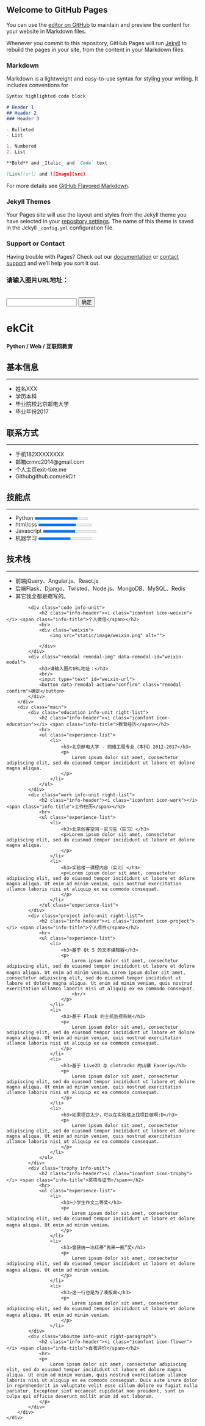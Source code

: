 ## Welcome to GitHub Pages

You can use the [editor on GitHub](https://github.com/YixiaoHuang/YixiaoHuang.com/edit/master/index.md) to maintain and preview the content for your website in Markdown files.

Whenever you commit to this repository, GitHub Pages will run [Jekyll](https://jekyllrb.com/) to rebuild the pages in your site, from the content in your Markdown files.

### Markdown

Markdown is a lightweight and easy-to-use syntax for styling your writing. It includes conventions for

```markdown
Syntax highlighted code block

# Header 1
## Header 2
### Header 3

- Bulleted
- List

1. Numbered
2. List

**Bold** and _Italic_ and `Code` text

[Link](url) and ![Image](src)
```

For more details see [GitHub Flavored Markdown](https://guides.github.com/features/mastering-markdown/).

### Jekyll Themes

Your Pages site will use the layout and styles from the Jekyll theme you have selected in your [repository settings](https://github.com/YixiaoHuang/YixiaoHuang.com/settings). The name of this theme is saved in the Jekyll `_config.yml` configuration file.

### Support or Contact

Having trouble with Pages? Check out our [documentation](https://help.github.com/categories/github-pages-basics/) or [contact support](https://github.com/contact) and we’ll help you sort it out.
<!DOCTYPE html>
<html lang="en">

<head>
    <meta charset="UTF-8">
    <title>简历生成器</title>
    <link rel="stylesheet" href="static/css/style.css">
    <link rel="stylesheet" href="https://cdnjs.cloudflare.com/ajax/libs/remodal/1.1.0/remodal.css">
    <link rel="stylesheet" href="https://cdnjs.cloudflare.com/ajax/libs/remodal/1.1.0/remodal-default-theme.min.css">
    <script src="https://cdnjs.cloudflare.com/ajax/libs/jquery/1.12.4/jquery.min.js"></script>
    <script src="https://cdnjs.cloudflare.com/ajax/libs/remodal/1.1.0/remodal.min.js"></script>
    <script src="static/js/script.js"></script>
</head>

<body>
    <div class="container" id="cv">
        <div class="side">
            <div class="me">
                <div class="portrait"></div>
                <div class="remodal remodal-img" data-remodal-id="portrait-modal">
                    <h3>请输入图片URL地址：</h3>
                    <br/>
                    <input type="text" id="avatar-url">
                    <button data-remodal-action="confirm" class="remodal-confirm">确定</button>
                </div>
                <h1 id="username" >ekCit</h1>
                <h4 id="persona-tag" >Python / Web / 互联网教育</h4>
            </div>
            <div class="profile info-unit">
                <h2 class="info-header"><i class="iconfont icon-person"></i> <span class="info-title">基本信息</span></h2>
                <hr>
                <ul class="info-list">
                    <li>
                        <label class="left-label">姓名</label><span class="label-value">XXX</span></li>
                    <li>
                        <label class="left-label">学历</label><span class="label-value">本科</span></li>
                    <li>
                        <label class="left-label">毕业院校</label><span class="label-value">北京邮电大学</span></li>
                    <li>
                        <label class="left-label">毕业年份</label><span class="label-value">2017</span></li>
                </ul>
            </div>
            <div class="contact info-unit">
                <h2 class="info-header"><i class="iconfont icon-call"></i> <span class="info-title">联系方式</span></h2>
                <hr>
                <ul class="info-list">
                    <li>
                        <label class="left-label">手机</label><span class="label-value">182XXXXXXXX</span></li>
                    <li>
                        <label class="left-label">邮箱</label><span class="label-value">crmrc2014@gmail.com</span></li>
                    <li>
                        <label class="left-label">个人主页</label><span class="label-value">exit-tixe.me</span></li>
                    <li>
                        <label class="left-label">Github</label><span class="label-value">github.com/ekCit</span></li>
                </ul>
            </div>
            <div class="skill info-unit">
                <h2 class="info-header"><i class="iconfont icon-star"></i> <span class="info-title">技能点</span></h2>
                <hr>
                <ul class="progress-list">
                    <li>
                        <label class="left-label">Python</label>
                        <progress value="80" max="100"></progress>
                    </li>
                    <li>
                        <label class="left-label">html/css</label>
                        <progress value="70" max="100"></progress>
                    </li>
                    <li>
                        <label class="left-label">Javascript</label>
                        <progress value="60" max="100"></progress>
                    </li>
                    <li>
                        <label class="left-label">机器学习</label>
                        <progress value="60" max="100"></progress>
                    </li>
                </ul>
            </div>
            <div class="stack info-unit">
                <h2 class="info-header"><i class="iconfont icon-build"></i> <span class="info-title">技术栈</span></h2>
                <hr>
                <ul class="stack-list">
                    <li>
                        <label class="left-label">前端</label><span class="label-value">jQuery、Angular.js、React.js</span></li>
                    </li>
                    <li>
                        <label class="left-label">后端</label><span class="label-value">Flask、Django、Twisted、Node.js、MongoDB、MySQL、Redis</span></li>
                    </li>
                    <li>
                        <label class="left-label">其它</label><span class="label-value">我全都是瞎写的。</span></li>
                    </li>
                </ul>
            </div>

            <div class="code info-unit">
                <h2 class="info-header"><i class="iconfont icon-weixin"></i> <span class="info-title">个人微信</span></h2>
                <hr>
                <div class="weixin">
                    <img src="static/image/weixin.png" alt="">

                </div>
            </div>
            <div class="remodal remodal-img" data-remodal-id="weixin-modal">
                <h3>请输入图片URL地址：</h3>
                <br/>
                <input type="text" id="weixin-url">
                <button data-remodal-action="confirm" class="remodal-confirm">确定</button>
            </div>
        </div>
        <div class="main">
            <div class="education info-unit right-list">
                <h2 class="info-header"><i class="iconfont icon-education"></i> <span class="info-title">教育经历</span></h2>
                <hr>
                <ul class="experience-list">
                    <li>
                        <h3>北京邮电大学 - 网络工程专业（本科）2012-2017</h3>
                        <p>
                            Lorem ipsum dolor sit amet, consectetur adipiscing elit, sed do eiusmod tempor incididunt ut labore et dolore magna aliqua.
                        </p>
                    </li>
                </ul>
            </div>
            <div class="work info-unit right-list">
                <h2 class="info-header"><i class="iconfont icon-work"></i> <span class="info-title">工作经历</span></h2>
                <hr>
                <ul class="experience-list">
                    <li>
                        <h3>北京创客空间－实习生（实习）</h3>
                        <p>Lorem ipsum dolor sit amet, consectetur adipiscing elit, sed do eiusmod tempor incididunt ut labore et dolore magna aliqua.
                        </p>
                    </li>
                    <li>
                        <h3>实验楼－课程内容（实习）</h3>
                        <p>Lorem ipsum dolor sit amet, consectetur adipiscing elit, sed do eiusmod tempor incididunt ut labore et dolore magna aliqua. Ut enim ad minim veniam, quis nostrud exercitation ullamco laboris nisi ut aliquip ex ea commodo consequat.
                        </p>
                    </li>
                </ul class="experience-list">
            </div>
            <div class="project info-unit right-list">
                <h2 class="info-header"><i class="iconfont icon-project"></i> <span class="info-title">个人项目</span></h2>
                <hr>
                <ul class="experience-list">
                    <li>
                        <h3>基于 Qt 5 的文本编辑器</h3>
                        <p>
                            Lorem ipsum dolor sit amet, consectetur adipiscing elit, sed do eiusmod tempor incididunt ut labore et dolore magna aliqua. Ut enim ad minim veniam。Lorem ipsum dolor sit amet, consectetur adipiscing elit, sed do eiusmod tempor incididunt ut labore et dolore magna aliqua. Ut enim ad minim veniam, quis nostrud exercitation ullamco laboris nisi ut aliquip ex ea commodo consequat.
                            <br/>
                        </p>
                    </li>
                    <li>
                        <h3>基于 Flask 的主机监视系统</h3>
                        <p>
                            Lorem ipsum dolor sit amet, consectetur adipiscing elit, sed do eiusmod tempor incididunt ut labore et dolore magna aliqua. Ut enim ad minim veniam, quis nostrud exercitation ullamco laboris nisi ut aliquip ex ea commodo consequat.
                        </p>
                    </li>
                    <li>
                        <h3>基于 Live2D 与 clmtrackr 的山寨 Facerig</h3>
                        <p>
                            Lorem ipsum dolor sit amet, consectetur adipiscing elit, sed do eiusmod tempor incididunt ut labore et dolore magna aliqua. Ut enim ad minim veniam, quis nostrud exercitation ullamco laboris nisi ut aliquip ex ea commodo consequat.
                        </p>
                    </li>
                    <li>
                        <h3>如果项目太少，可以在实验楼上找项目做啊:D</h3>
                        <p>
                            Lorem ipsum dolor sit amet, consectetur adipiscing elit, sed do eiusmod tempor incididunt ut labore et dolore magna aliqua. Ut enim ad minim veniam, quis nostrud exercitation ullamco laboris nisi ut aliquip ex ea commodo consequat.
                        </p>
                    </li>
                </ul>
            </div>
            <div class="trophy info-unit">
                <h2 class="info-header"><i class="iconfont icon-trophy"></i> <span class="info-title">奖项与证书</span></h2>
                <hr>
                <ul class="experience-list">
                    <li>
                        <h3>小学生作文二等奖</h3>
                        <p>
                            Lorem ipsum dolor sit amet, consectetur adipiscing elit, sed do eiusmod tempor incididunt ut labore et dolore magna aliqua. Ut enim ad minim veniam。
                        </p>
                    </li> 
                    <li>
                        <h3>曾获统一冰红茶“再来一瓶”奖</h3>
                        <p>
                            Lorem ipsum dolor sit amet, consectetur adipiscing elit, sed do eiusmod tempor incididunt ut labore et dolore magna aliqua. Ut enim ad minim veniam。
                        </p>
                    </li> 
                    <li>
                        <h3>这一行也是为了凑版面</h3>
                        <p>
                            Lorem ipsum dolor sit amet, consectetur adipiscing elit, sed do eiusmod tempor incididunt ut labore et dolore magna aliqua. Ut enim ad minim veniam。
                        </p>
                    </li>                     
            </div>
            <div class="aboutme info-unit right-paragraph">
                <h2 class="info-header"><i class="iconfont icon-flower"></i> <span class="info-title">自我评价</span></h2>
                <hr>
                <p>
                    Lorem ipsum dolor sit amet, consectetur adipiscing elit, sed do eiusmod tempor incididunt ut labore et dolore magna aliqua. Ut enim ad minim veniam, quis nostrud exercitation ullamco laboris nisi ut aliquip ex ea commodo consequat. Duis aute irure dolor in reprehenderit in voluptate velit esse cillum dolore eu fugiat nulla pariatur. Excepteur sint occaecat cupidatat non proident, sunt in culpa qui officia deserunt mollit anim id est laborum.
                </p>
            </div>
        </div>
    </div>
</body>

</html>
